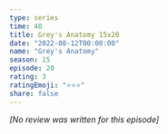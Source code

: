 ```yaml
---
type: series
time: 40
title: Grey's Anatomy 15x20
date: "2022-08-12T00:00:00"
name: "Grey's Anatomy"
season: 15
episode: 20
rating: 3
ratingEmoji: "⭐️⭐️⭐️"
share: false
---
```


_[No review was written for this episode]_
